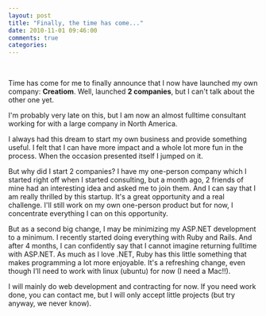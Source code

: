 ```yaml
---
layout: post
title: "Finally, the time has come..."
date: 2010-11-01 09:46:00
comments: true
categories: 
---
```


<p>&nbsp;</p>
<p>Time has come for me to finally announce that I now have launched my own company: <strong>Creatiom</strong>. Well, launched <strong>2 companies</strong>, but I can't talk about the other one yet.</p>
<p>I'm probably very late on this, but I am now an almost fulltime consultant working for with a large company in North America.</p>
<p>I always had this dream to start my own business and provide something useful. I felt that I can have more impact and a whole lot more fun in the process. When the occasion presented itself I jumped on it.</p>
<p>But why did I start 2 companies? I have my one-person company which I started right off when I started consulting, but a month ago, 2 friends of mine had an interesting idea and asked me to join them. And I can say that I am really thrilled by this startup. It's a great opportunity and a real challenge. I'll still work on my own one-person product but for now, I concentrate everything I can on this opportunity.&nbsp;</p>
<p>But as a second big change, I may be minimizing my ASP.NET development to a minimum. I recently started doing everything with Ruby and Rails. And after 4 months, I can confidently say that I cannot imagine returning fulltime with ASP.NET. As much as I love .NET, Ruby has this little something that makes programming a lot more enjoyable. It's a refreshing change, even though I&rsquo;ll need to work with linux (ubuntu) for now (I need a Mac!!).</p>
<p>I will mainly do web development and contracting for now. If you need work done, you can contact me, but I will only accept little projects (but try anyway, we never know).</p>